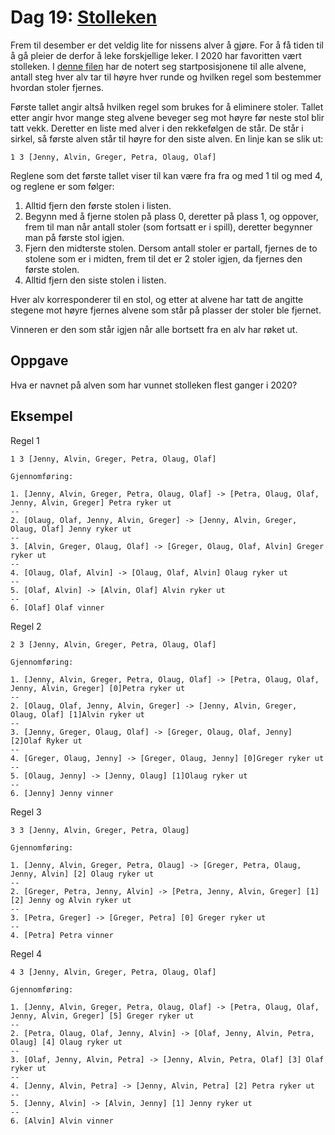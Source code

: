 # Dag 19: [Stolleken]()

Frem til desember er det veldig lite for nissens alver å gjøre. For å få tiden til å gå pleier de derfor å leke forskjellige leker. I 2020 har favoritten vært stolleken. I [denne filen](input.txt) har de notert seg startposisjonene til alle alvene, antall steg hver alv tar til høyre hver runde og hvilken regel som bestemmer hvordan stoler fjernes.

Første tallet angir altså hvilken regel som brukes for å eliminere stoler. Tallet etter angir hvor mange steg alvene beveger seg mot høyre før neste stol blir tatt vekk. Deretter en liste med alver i den rekkefølgen de står. De står i sirkel, så første alven står til høyre for den siste alven. En linje kan se slik ut:

```
1 3 [Jenny, Alvin, Greger, Petra, Olaug, Olaf] 
```

Reglene som det første tallet viser til kan være fra fra og med 1 til og med 4, og reglene er som følger:

1. Alltid fjern den første stolen i listen.
2. Begynn med å fjerne stolen på plass 0, deretter på plass 1, og oppover, frem til man når antall stoler (som fortsatt er i spill), deretter begynner man på første stol igjen.
3. Fjern den midterste stolen. Dersom antall stoler er partall, fjernes de to stolene som er i midten, frem til det er 2 stoler igjen, da fjernes den første stolen.
4. Alltid fjern den siste stolen i listen.

Hver alv korresponderer til en stol, og etter at alvene har tatt de angitte stegene mot høyre fjernes alvene som står på plasser der stoler ble fjernet.

Vinneren er den som står igjen når alle bortsett fra en alv har røket ut.


## Oppgave

Hva er navnet på alven som har vunnet stolleken flest ganger i 2020?


## Eksempel

Regel 1
```
1 3 [Jenny, Alvin, Greger, Petra, Olaug, Olaf] 

Gjennomføring:

1. [Jenny, Alvin, Greger, Petra, Olaug, Olaf] -> [Petra, Olaug, Olaf, Jenny, Alvin, Greger] Petra ryker ut
--
2. [Olaug, Olaf, Jenny, Alvin, Greger] -> [Jenny, Alvin, Greger, Olaug, Olaf] Jenny ryker ut
--
3. [Alvin, Greger, Olaug, Olaf] -> [Greger, Olaug, Olaf, Alvin] Greger ryker ut
--
4. [Olaug, Olaf, Alvin] -> [Olaug, Olaf, Alvin] Olaug ryker ut
--
5. [Olaf, Alvin] -> [Alvin, Olaf] Alvin ryker ut
--
6. [Olaf] Olaf vinner
```

Regel 2
```
2 3 [Jenny, Alvin, Greger, Petra, Olaug, Olaf]

Gjennomføring:

1. [Jenny, Alvin, Greger, Petra, Olaug, Olaf] -> [Petra, Olaug, Olaf, Jenny, Alvin, Greger] [0]Petra ryker ut
--
2. [Olaug, Olaf, Jenny, Alvin, Greger] -> [Jenny, Alvin, Greger, Olaug, Olaf] [1]Alvin ryker ut
--
3. [Jenny, Greger, Olaug, Olaf] -> [Greger, Olaug, Olaf, Jenny] [2]Olaf Ryker ut
--
4. [Greger, Olaug, Jenny] -> [Greger, Olaug, Jenny] [0]Greger ryker ut
--
5. [Olaug, Jenny] -> [Jenny, Olaug] [1]Olaug ryker ut
--
6. [Jenny] Jenny vinner
```

Regel 3
```
3 3 [Jenny, Alvin, Greger, Petra, Olaug]

Gjennomføring:

1. [Jenny, Alvin, Greger, Petra, Olaug] -> [Greger, Petra, Olaug, Jenny, Alvin] [2] Olaug ryker ut
--
2. [Greger, Petra, Jenny, Alvin] -> [Petra, Jenny, Alvin, Greger] [1][2] Jenny og Alvin ryker ut
--
3. [Petra, Greger] -> [Greger, Petra] [0] Greger ryker ut
--
4. [Petra] Petra vinner
```

Regel 4
```
4 3 [Jenny, Alvin, Greger, Petra, Olaug, Olaf]

Gjennomføring:

1. [Jenny, Alvin, Greger, Petra, Olaug, Olaf] -> [Petra, Olaug, Olaf, Jenny, Alvin, Greger] [5] Greger ryker ut
--
2. [Petra, Olaug, Olaf, Jenny, Alvin] -> [Olaf, Jenny, Alvin, Petra, Olaug] [4] Olaug ryker ut
--
3. [Olaf, Jenny, Alvin, Petra] -> [Jenny, Alvin, Petra, Olaf] [3] Olaf ryker ut
--
4. [Jenny, Alvin, Petra] -> [Jenny, Alvin, Petra] [2] Petra ryker ut
--
5. [Jenny, Alvin] -> [Alvin, Jenny] [1] Jenny ryker ut
--
6. [Alvin] Alvin vinner
```
